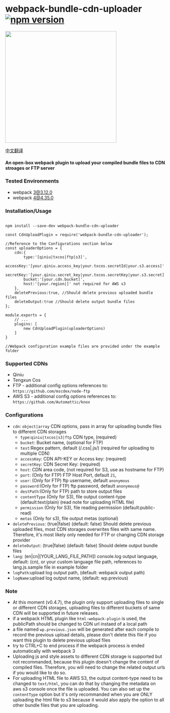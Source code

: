 # webpack-bundle-cdn-uploader [![npm version](https://img.shields.io/badge/npm-0.4.7-blue.svg?style=flat)](https://www.npmjs.com/package/webpack-bundle-cdn-uploader)

   <img src="https://github.com/yyss8/webpack-bundle-cdn-uploader/blob/master/example/output-screenshot.png?raw=true" width="350">

[中文翻译](https://github.com/yyss8/webpack-bundle-cdn-uploader/blob/master/README.md)

#### An open-box webpack plugin to upload your compiled bundle files to CDN stroages or FTP server

### Tested Environments

- webpack 3@3.12.0
- webpack 4@4.35.0

### Installation/Usage

```

npm install --save-dev webpack-bundle-cdn-uploader

const CdnUploadPlugin = require('webpack-bundle-cdn-uploader');

//Reference to the Configurations section below
const uploaderOptions = {
    cdn:{
        type:'[qiniu|txcos|ftp|s3]',
        accessKey:'[your.qiniu.access_key|your.txcos.secretId|your.s3.access]'
        secretKey:'[your.qiniu.secret_key|your.txcos.secretKey|your.s3.secret]',
        bucket:'[your.cdn.bucket]',
        host:'[your.region|]' not required for AWS s3
    },
    deletePrevious:true, //Should delete previous uploaded bundle files
    deleteOutput:true //Should delete output bundle files
};

module.exports = {
    // ...
    plugins: [
        new CdnUploadPlugin(uploaderOptions)
    ]
}

//Webpack configuration example files are provided under the example folder

```

### Supported CDNs

- Qiniu
- Tengxun Cos
- FTP - additional config options references to: `https://github.com/mscdex/node-ftp`
- AWS S3 - additional config options references to: `https://github.com/Automattic/knox`

### Configurations

- `cdn`: `object|array` CDN options, pass in array for uploading bundle files to different CDN storages
  - `type`:`qiniu|txcos|s3|ftp` CDN type, (required)
  - `bucket`: Bucket name, (optional for FTP)
  - `test`:Regex pattern, default (/\.css|\.js/) (required for uploading to multiple CDN)
  - `accessKey`: CDN API-KEY or Access key: (required)
  - `secretKey`: CDN Secret Key: (required)
  - `host`: CDN area code, (not required for S3, use as hostname for FTP)
  - `port`: (Only for FTP) FTP Host Port, default `21`,
  - `user`: (Only for FTP) ftp username, default `anonymous`
  - `password`:(Only for FTP) ftp password, default `anonymous@`
  - `destPath`:(Only for FTP) path to store output files
  - `contentType` (Only for S3), file output content-type (default:text/plain) (read note for uploading HTML file)
  - `permission` (Only for S3), file reading permission (default:public-read)
  - `metas` (Only for s3), file output metas (optional)
- `deletePrevious`: (true|false) (default: false) Should delete previous uploaded files, most CDN storages overwrites files with same name. Therefore, it's most likely only needed for FTP or changing CDN storage provider
- `deleteOutput`: (true|false) (default: false) Should delete output bundle files
- `lang`: (en|cn|[YOUR_LANG_FILE_PATH]) console.log output language, default: (cn), or your custom language file path, references to lang.js.sample file in example folder
- `logPath`:upload log output path, (default: webpack output path)
- `logName`:upload log output name, (default: wp.previous)

### Note

- At this moment (v0.4.7), the plugin only support uploading files to single or different CDN storages, uploading files to different buckets of same CDN will be supported in future releases.
- if a webpack HTML plugin like `html-webpack-plugin` is used, the publicPath should be changed to CDN url instaed of a local path
- a file named `wp.previous.json` will be generated after each compile to record the previous upload details, please don't delete this file if you want this plugin to delete previous upload files
- try to CTRL+C to end process if the webpack process is ended automatically with webpack 3
- Uploading js and style assets to different CDN storage is supported but not recommanded, because this plugin doesn't change the content of compiled files. Therefore, you will need to change the related output urls if you would like to do so.
- For uploading HTML file to AWS S3, the output content-type need to be changed to `text/html`, you can do that by changing the metadata on aws s3 console once the file is uploaded. You can also set up the `contentType` option but it's only recommanded when you are ONLY uploading the html file to s3 because it would also apply the option to all other bundle files that you are uploading.
